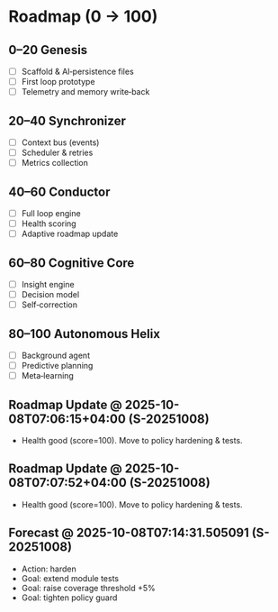 # Roadmap (0 → 100)

## 0–20 Genesis
- [ ] Scaffold & AI‑persistence files
- [ ] First loop prototype
- [ ] Telemetry and memory write‑back

## 20–40 Synchronizer
- [ ] Context bus (events)
- [ ] Scheduler & retries
- [ ] Metrics collection

## 40–60 Conductor
- [ ] Full loop engine
- [ ] Health scoring
- [ ] Adaptive roadmap update

## 60–80 Cognitive Core
- [ ] Insight engine
- [ ] Decision model
- [ ] Self‑correction

## 80–100 Autonomous Helix
- [ ] Background agent
- [ ] Predictive planning
- [ ] Meta‑learning
## Roadmap Update @ 2025-10-08T07:06:15+04:00 (S-20251008)
- Health good (score=100). Move to policy hardening & tests.
## Roadmap Update @ 2025-10-08T07:07:52+04:00 (S-20251008)
- Health good (score=100). Move to policy hardening & tests.

## Forecast @ 2025-10-08T07:14:31.505091 (S-20251008)
- Action: harden
- Goal: extend module tests
- Goal: raise coverage threshold +5%
- Goal: tighten policy guard
